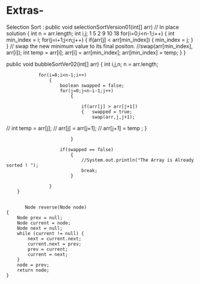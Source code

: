 # Extras-

Selection Sort  : 
   public void selectionSortVersion01(int[] arr) // In place solution
        {   int n = arr.length;
            int i,j;   1 5 2 9 10 18
            for(i=0;i<n-1;i++)
                {   int min_index = i;
                    for(j=i+1;j<n;j++)
                        {
                            if(arr[j] < arr[min_index])
                                {
                                    min_index = j;
                                }
                        }
                    // swap the new minimum value to its final positon.
                    //swap(arr[min_index], arr[i]);
                    int temp = arr[i];
                    arr[i] = arr[min_index];
                    arr[min_index] = temp;
                }
        }




 public void bubbleSortVer02(int[] arr)
        {
                int i,j,n;
                n = arr.length;

                for(i=0;i<n-1;i++)
                    {
                        boolean swapped = false;
                        for(j=0;j<n-i-1;j++)
                            {

                                if(arr[j] > arr[j+1])
                                {   swapped = true;
                                    swap(arr,j,j+1);
//                                    int temp = arr[j];
//                                    arr[j] = arr[j+1];
//                                    arr[j+1] = temp ;
                                }


                            }

                        if(swapped == false)
                            {
                                //System.out.println("The Array is Already sorted ! ");
                                break;
                            }

                    }
        }        


           Node reverse(Node node)
    {
        Node prev = null;
        Node current = node;
        Node next = null;
        while (current != null) {
            next = current.next;
            current.next = prev;
            prev = current;
            current = next;
        }
        node = prev;
        return node;
    }
